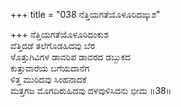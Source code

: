 +++
title = "038 ನೆತ್ತಿಯಗತೆಯೊಳೂರಿದಙ್ಕುಶ"

+++
ನೆತ್ತಿಯಗತೆಯೊಳೂರಿದಂಕುಶ  
ವೆತ್ತಿದಡೆ ತಲೆಗೊಡಹಿದವು ಬೆರ  
ಳೊತ್ತುಗಿವಿಗಳ ಡಾವರಿಪ ಡಾವರದ ಡಬ್ಬುಕದ  
ಕುತ್ತುವಾರೆಯ ಬಗೆಯದಾನೆಗ  
ಳಿತ್ತ ಮುರಿದವು ಸಿಂಹನಾದಕೆ  
ಮತ್ತಗಜ ಮೊಗದಿರುಹಿದವು ದಳವುಳಿಸಿದನು ಭೀಮ     ॥38॥